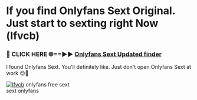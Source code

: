 # If you find Onlyfans Sext Original. Just start to sexting right Now (lfvcb)

<h3>🔴 CLICK HERE 🌐==►► <a href="https://tinyurl.com/2s32jyrn" rel="nofollow">Onlyfans Sext Updated finder</a></h3>

I found Onlyfans Sext. You'll definitely like. Just don't open Onlyfans Sext at work 😉💬

[![lfvcb](https://i.imgur.com/sZc9xG4.jpeg)](https://tinyurl.com/2s32jyrn)
onlyfans free sext<br>
sext onlyfans